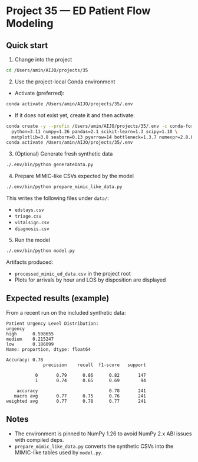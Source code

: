 # Project 35 — ED Patient Flow Modeling

## Quick start

1) Change into the project

```bash
cd /Users/amin/AIJO/projects/35
```

2) Use the project-local Conda environment

- Activate (preferred):

```bash
conda activate /Users/amin/AIJO/projects/35/.env
```

- If it does not exist yet, create it and then activate:

```bash
conda create -y --prefix /Users/amin/AIJO/projects/35/.env -c conda-forge \
  python=3.11 numpy=1.26 pandas=2.1 scikit-learn=1.3 scipy=1.10 \
  matplotlib=3.8 seaborn=0.13 pyarrow=14 bottleneck=1.3.7 numexpr=2.8.8
conda activate /Users/amin/AIJO/projects/35/.env
```

3) (Optional) Generate fresh synthetic data

```bash
./.env/bin/python generateData.py
```

4) Prepare MIMIC-like CSVs expected by the model

```bash
./.env/bin/python prepare_mimic_like_data.py
```

This writes the following files under `data/`:
- `edstays.csv`
- `triage.csv`
- `vitalsign.csv`
- `diagnosis.csv`

5) Run the model

```bash
./.env/bin/python model.py
```

Artifacts produced:
- `processed_mimic_ed_data.csv` in the project root
- Plots for arrivals by hour and LOS by disposition are displayed

## Expected results (example)

From a recent run on the included synthetic data:

```text
Patient Urgency Level Distribution:
urgency
high      0.598655
medium    0.215247
low       0.186099
Name: proportion, dtype: float64
```

```text
Accuracy: 0.78
              precision    recall  f1-score   support

           0       0.79      0.86      0.82       147
           1       0.74      0.65      0.69        94

    accuracy                           0.78       241
   macro avg       0.77      0.75      0.76       241
weighted avg       0.77      0.78      0.77       241
```

## Notes
- The environment is pinned to NumPy 1.26 to avoid NumPy 2.x ABI issues with compiled deps.
- `prepare_mimic_like_data.py` converts the synthetic CSVs into the MIMIC-like tables used by `model.py`.

